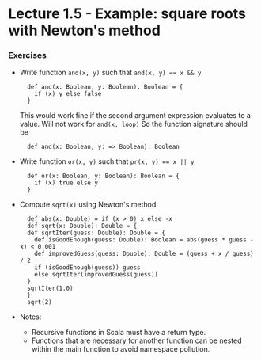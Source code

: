 # Lecture 1.5 - Example: square roots with Newton's method

### Exercises
+ Write function `and(x, y)` such that `and(x, y) == x && y`

        def and(x: Boolean, y: Boolean): Boolean = {
          if (x) y else false
        }
    This would work fine if the second argument expression evaluates to a value. Will not work for `and(x, loop)`
    So the function signature should be   

        def and(x: Boolean, y: => Boolean): Boolean
+ Write function `or(x, y)` such that `pr(x, y) == x || y`

        def or(x: Boolean, y: Boolean): Boolean = {
          if (x) true else y
        }
+ Compute `sqrt(x)` using Newton's method:

        def abs(x: Double) = if (x > 0) x else -x
        def sqrt(x: Double): Double = {
        def sqrtIter(guess: Double): Double = {
          def isGoodEnough(guess: Double): Boolean = abs(guess * guess - x) < 0.001
          def improvedGuess(guess: Double): Double = (guess + x / guess) / 2
          if (isGoodEnough(guess)) guess
          else sqrtIter(improvedGuess(guess))
        }
        sqrtIter(1.0)
        }
        sqrt(2)
+ Notes:
    * Recursive functions in Scala must have a return type.
    * Functions that are necessary for another function can be nested within the main function to avoid namespace pollution.
